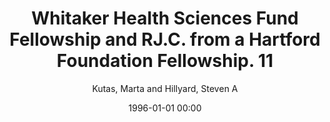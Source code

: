 ---
layout: post
title: Whitaker Health Sciences Fund Fellowship and RJ.C. from a Hartford Foundation Fellowship. 11

date: 1996-01-01 00:00
author: Kutas, Marta and Hillyard, Steven A
journal: Antzelevitch C. Science

year: 1983
---